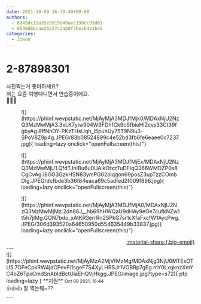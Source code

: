 ```yaml
---
date: 2021-10-09 16:39:40+09:00
authors:
  - 6d45dc19a35e9919d49aec198cc93d61
  - 6599dbbcaa26237c2ab0f3becb421b45
categories:
  - Jiwon
---
```


# 2-87898301

<div class="post-container" markdown="1">
<div class="content-container md-sidebar__scrollwrap" markdown="1">

사진찍는거 좋아하세요?<br>저는 요즘 여행다니면서 연습중이에요.<br>🌲🌲🌲
<figure markdown="1">
![](https://phinf.wevpstatic.net/MjAyMjA3MDJfMjk0/MDAxNjU2NzQ3MzMwMjA3.3xLK7yiw904W9FDhfCk9cSfbieHIZcvs33Ct39fgbyAg.8ffNhDY-PKzTHsUqh_l5puhUy75T9N9u3-SPoV8Z9p4g.JPEG/83b08524899c4e52bd3fb6fe6eaee0c7237.jpg){ loading=lazy onclick="openFullscreen(this)"}
</figure>

<figure markdown="1">
![](https://phinf.wevpstatic.net/MjAyMjA3MDJfMjEx/MDAxNjU2NzQ3MzMwMjU1.QfdTJnIBu6u0UAlkOtxzTuDFiqQ366WMDZP0s8CgCvAg.I8GG3GzkHSN83ymPG02olqgon69posZ3upTzzCOmbDIg.JPEG/dcfbde3b36f84eaca69c5adfed2f009f896.jpg){ loading=lazy onclick="openFullscreen(this)"}
</figure>

<figure markdown="1">
![](https://phinf.wevpstatic.net/MjAyMjA3MDJfMjA0/MDAxNjU2NzQ3MzMwMjMz.2dn86J__hb69hHWQaU9dHAy9eOe7cufkNZw1t5h7jIMg.GQN7bdo_xAtKR3errRn2SPkG7sr1cXfaFxcfW1AycPwg.JPEG/306d393520a64650950d554635449b33837.jpg){ loading=lazy onclick="openFullscreen(this)"}
</figure>


</div>
</div>

<div style="text-align: right;" markdown="1">
<a href="https://weverse.io/fromis9/fanpost/2-87898301" style="text-align: right;">:material-share:{.big-emoji}</a>
</div>
---

<div class="comments-container md-sidebar__scrollwrap" markdown="1">
<div class="comment" markdown="1">
<div class='id-container' markdown="1">
![](https://phinf.wevpstatic.net/MjAyMzA2MjVfMzMg/MDAxNjg3NjU0MTExOTU5.7GFeCpkRW4jdCPevFi1sgeF7S4XyLHRSJr1VOBRp7gEg.mY0LxqknzXmYC4oZ6TpxCmdSnAbldBctUiaEHQVjHkgg.JPEG/image.jpg?type=s72){ pfp loading=lazy }
**<span class="artist">지원</span>** <small>Oct 09 2021, 16:44</small><br>
</div>
<div class='comment-body' markdown="1">
👍👍👍 잘 찍는뒈~??
</div>
</div>
</div>
---
